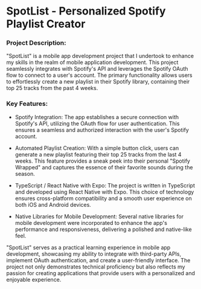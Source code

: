 # SpotList - Personalized Spotify Playlist Creator

### Project Description:
"SpotList" is a mobile app development project that I undertook to enhance my skills in the realm of mobile application development. This project seamlessly integrates with Spotify's API and leverages the Spotify OAuth flow to connect to a user's account. The primary functionality allows users to effortlessly create a new playlist in their Spotify library, containing their top 25 tracks from the past 4 weeks.

### Key Features:

- Spotify Integration: The app establishes a secure connection with Spotify's API, utilizing the OAuth flow for user authentication. This ensures a seamless and authorized interaction with the user's Spotify account.

- Automated Playlist Creation: With a simple button click, users can generate a new playlist featuring their top 25 tracks from the last 4 weeks. This feature provides a sneak peek into their personal "Spotify Wrapped" and captures the essence of their favorite sounds during the season.

- TypeScript / React Native with Expo: The project is written in TypeScript and developed using React Native with Expo. This choice of technology ensures cross-platform compatibility and a smooth user experience on both iOS and Android devices.

- Native Libraries for Mobile Development: Several native libraries for mobile development were incorporated to enhance the app's performance and responsiveness, delivering a polished and native-like feel.


"SpotList" serves as a practical learning experience in mobile app development, showcasing my ability to integrate with third-party APIs, implement OAuth authentication, and create a user-friendly interface. The project not only demonstrates technical proficiency but also reflects my passion for creating applications that provide users with a personalized and enjoyable experience.
